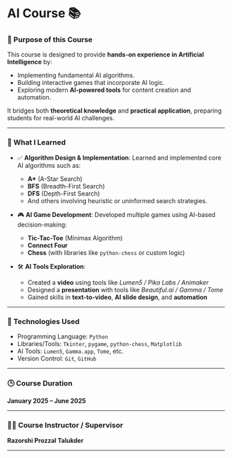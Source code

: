 ﻿# AI Course 📚

### 📘 Purpose of this Course

This course is designed to provide **hands-on experience in Artificial Intelligence** by:

* Implementing fundamental AI algorithms.
* Building interactive games that incorporate AI logic.
* Exploring modern **AI-powered tools** for content creation and automation.

It bridges both **theoretical knowledge** and **practical application**, preparing students for real-world AI challenges.

---

### 📌 What I Learned

* ✅ **Algorithm Design & Implementation**: Learned and implemented core AI algorithms such as:

  * **A\*** (A-Star Search)
  * **BFS** (Breadth-First Search)
  * **DFS** (Depth-First Search)
  * And others involving heuristic or uninformed search strategies.

* 🎮 **AI Game Development**: Developed multiple games using AI-based decision-making:

  * **Tic-Tac-Toe** (Minimax Algorithm)
  * **Connect Four**
  * **Chess** (with libraries like `python-chess` or custom logic)

* 🛠️ **AI Tools Exploration**:

  * Created a **video** using tools like *Lumen5 / Pika Labs / Animaker*
  * Designed a **presentation** with tools like *Beautiful.ai / Gamma / Tome*
  * Gained skills in **text-to-video**, **AI slide design**, and **automation**

---

### 🧪 Technologies Used

* Programming Language: `Python`
* Libraries/Tools: `Tkinter`, `pygame`, `python-chess`, `Matplotlib`
* AI Tools: `Lumen5`, `Gamma.app`, `Tome`, etc.
* Version Control: `Git`, `GitHub`

---

### 🕒 Course Duration

**January 2025 – June 2025**

---

### 👨‍🏫 Course Instructor / Supervisor

**Razorshi Prozzal Talukder**

---


